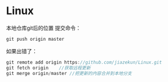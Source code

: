 # Linux
本地仓库git后的位置
提交命令：
```javascript
git push origin master
```

如果出错了：
```c
git remote add origin https://github.com/jiazekun/Linux.git  
git fetch origin    //获取远程更新
git merge origin/master //把更新的内容合并到本地分支
```
